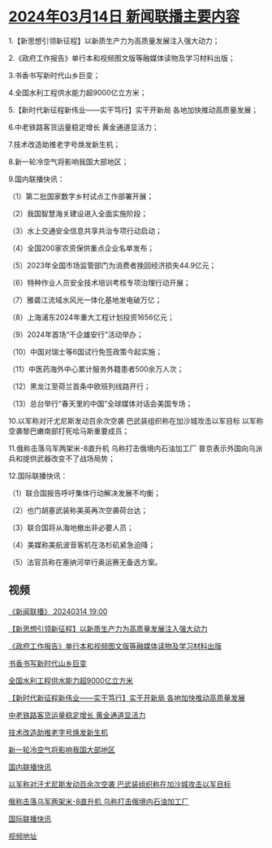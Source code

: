 # [2024年03月14日 新闻联播主要内容](https://tv.cctv.com/lm/xwlb/day/20240314.shtml)

1.【新思想引领新征程】以新质生产力为高质量发展注入强大动力；

2.《政府工作报告》单行本和视频图文版等融媒体读物及学习材料出版；

3.书香书写新时代山乡巨变；

4.全国水利工程供水能力超9000亿立方米；

5.【新时代新征程新伟业——实干笃行】实干开新局 各地加快推动高质量发展；

6.中老铁路客货运量稳定增长 黄金通道显活力；

7.技术改造助推老字号焕发新生机；

8.新一轮冷空气将影响我国大部地区；

9.国内联播快讯：

（1）第二批国家数字乡村试点工作部署开展；

（2）我国智慧海关建设进入全面实施阶段；

（3）水上交通安全信息共享共治专项行动启动；

（4）全国200家农资保供重点企业名单发布；

（5）2023年全国市场监管部门为消费者挽回经济损失44.9亿元；

（6）特种作业人员安全技术培训考核专项治理行动开展；

（7）雅砻江流域水风光一体化基地发电破万亿；

（8）上海浦东2024年重大工程计划投资1656亿元；

（9）2024年首场“千企雄安行”活动举办；

（10）中国对瑞士等6国试行免签政策今起实施；

（11）中医药海外中心累计服务外籍患者500余万人次；

（12）黑龙江至荷兰首条中欧班列线路开行；

（13）总台举行“春天里的中国”全球媒体对话会美国专场；

10.以军称对汗尤尼斯发动百余次空袭 巴武装组织称在加沙城攻击以军目标 以军称空袭黎巴嫩南部打死哈马斯重要成员；

11.俄称击落乌军两架米-8直升机 乌称打击俄境内石油加工厂 普京表示外国向乌派兵和提供武器改变不了战场局势；

12.国际联播快讯：

（1）联合国报告呼吁集体行动解决发展不均衡；

（2）也门胡塞武装称美英再次空袭荷台达；

（3）联合国将从海地撤出非必要人员；

（4）美媒称美航波音客机在洛杉矶紧急迫降；

（5）法官员称在塞纳河举行奥运赛无备选方案。

## 视频

[《新闻联播》 20240314 19:00](https://tv.cctv.com/2024/03/14/VIDE9Zf2g9tPToQidXuXqkrB240314.shtml)

[【新思想引领新征程】以新质生产力为高质量发展注入强大动力](https://tv.cctv.com/2024/03/14/VIDE9YrBJbGQ4xIPp7hjKZKW240314.shtml)

[《政府工作报告》单行本和视频图文版等融媒体读物及学习材料出版](https://tv.cctv.com/2024/03/14/VIDEqht8XJUMRhEhSV75wnei240314.shtml)

[书香书写新时代山乡巨变](https://tv.cctv.com/2024/03/14/VIDEbJ79zMvH7c5sJ7WI8zvQ240314.shtml)

[全国水利工程供水能力超9000亿立方米](https://tv.cctv.com/2024/03/14/VIDELwIE6GIMyrWop52OGPmC240314.shtml)

[【新时代新征程新伟业——实干笃行】实干开新局 各地加快推动高质量发展](https://tv.cctv.com/2024/03/14/VIDEYZZs5Adadj0AzhVlol4a240314.shtml)

[中老铁路客货运量稳定增长 黄金通道显活力](https://tv.cctv.com/2024/03/14/VIDEdYZv1U5We1L9aXZ3ixUP240314.shtml)

[技术改造助推老字号焕发新生机](https://tv.cctv.com/2024/03/14/VIDEheyDdsTWsGWvzZvDyg7z240314.shtml)

[新一轮冷空气将影响我国大部地区](https://tv.cctv.com/2024/03/14/VIDEmRANlgCup7opnoql6rdH240314.shtml)

[国内联播快讯](https://tv.cctv.com/2024/03/14/VIDEURuQuAR29CF7IjVB1gOX240314.shtml)

[以军称对汗尤尼斯发动百余次空袭 巴武装组织称在加沙城攻击以军目标](https://tv.cctv.com/2024/03/14/VIDErjLwzec45zMXeX9M7ffQ240314.shtml)

[俄称击落乌军两架米-8直升机 乌称打击俄境内石油加工厂](https://tv.cctv.com/2024/03/14/VIDE2h5jfOZIa31mUCRl1564240314.shtml)

[国际联播快讯](https://tv.cctv.com/2024/03/14/VIDEQxlsdzxj5luNYkBfE0gW240314.shtml)

[视频地址](https://tv.cctv.com/lm/xwlb/day/20240314.shtml) 

